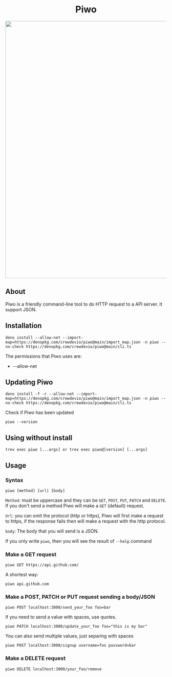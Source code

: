 <h1 align="center">Piwo</h1>

<p align="center">
<img src="https://cdn.discordapp.com/attachments/845424135018250283/865702946892546098/unknown.png" width="800">
</p>

## About

Piwo is a friendly command-line tool to do HTTP request to a API server. It support JSON.

## Installation

```console
deno install --allow-net --import-map=https://denopkg.com/crewdevio/piwo@main/import_map.json -n piwo --no-check https://denopkg.com/crewdevio/piwo@main/cli.ts
```

The permissions that Piwo uses are:

- --allow-net


## Updating Piwo

```console
deno install -f -r --allow-net --import-map=https://denopkg.com/crewdevio/piwo@main/import_map.json -n piwo --no-check https://denopkg.com/crewdevio/piwo@main/cli.ts
```

Check if Piwo has been updated

```console
piwo --version
```

## Using without install

```console
trex exec piwo [...args] or trex exec piwo@[version] [...args]
```


## Usage

### Syntax

```console
piwo [method] [url] [body]
```

`Method`: must be uppercase and they can be `GET`, `POST`, `PUT`, `PATCH` and `DELETE`. If you don't send a method Piwo will make a `GET` (default) request.

`Url`: you can omit the protocol (http or https), Piwo will first make a request to https, if the response fails then will make a request with the http protocol.

`body`: The body that you will send is a JSON.

If you only write `piwo`, then you will see the result of `--help` command

### Make a GET request

```console
piwo GET https://api.github.com/
```

A shortest way:

```console
piwo api.github.com
```

### Make a POST, PATCH or PUT request sending a body/JSON

```console
piwo POST localhost:3000/send_your_foo foo=bar
```

If you need to send a value with spaces, use quotes.

```console
piwo PATCH localhost:3000/update_your_foo foo="this is my bar"
```

You can also send multiple values, just separing with spaces

```console
piwo POST localhost:3000/signup username=foo password=bar
```

### Make a DELETE request

```console
piwo DELETE localhost:3000/your_foo/remove
```